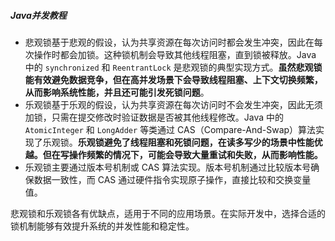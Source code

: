 

##### Java并发教程

- 悲观锁基于悲观的假设，认为共享资源在每次访问时都会发生冲突，因此在每次操作时都会加锁。这种锁机制会导致其他线程阻塞，直到锁被释放。Java 中的 `synchronized` 和 `ReentrantLock` 是悲观锁的典型实现方式。**虽然悲观锁能有效避免数据竞争，但在高并发场景下会导致线程阻塞、上下文切换频繁，从而影响系统性能，并且还可能引发死锁问题**。
- 乐观锁基于乐观的假设，认为共享资源在每次访问时不会发生冲突，因此无须加锁，只需在提交修改时验证数据是否被其他线程修改。Java 中的 `AtomicInteger` 和 `LongAdder` 等类通过 CAS（Compare-And-Swap）算法实现了乐观锁。**乐观锁避免了线程阻塞和死锁问题，在读多写少的场景中性能优越。但在写操作频繁的情况下，可能会导致大量重试和失败，从而影响性能。**
- 乐观锁主要通过版本号机制或 CAS 算法实现。版本号机制通过比较版本号确保数据一致性，而 CAS 通过硬件指令实现原子操作，直接比较和交换变量值。

悲观锁和乐观锁各有优缺点，适用于不同的应用场景。在实际开发中，选择合适的锁机制能够有效提升系统的并发性能和稳定性。

